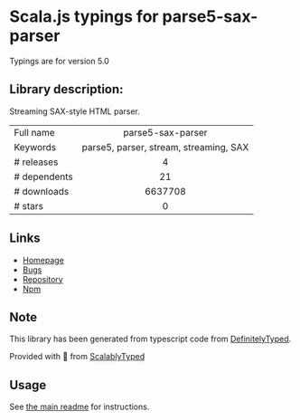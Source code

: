 
# Scala.js typings for parse5-sax-parser

Typings are for version 5.0

## Library description:
Streaming SAX-style HTML parser.

|                    |                 |
| ------------------ | :-------------: |
| Full name          | parse5-sax-parser |
| Keywords           | parse5, parser, stream, streaming, SAX |
| # releases         | 4 |
| # dependents       | 21 |
| # downloads        | 6637708 |
| # stars            | 0 |

## Links
- [Homepage](https://github.com/inikulin/parse5)
- [Bugs](https://github.com/inikulin/parse5/issues)
- [Repository](https://github.com/inikulin/parse5)
- [Npm](https://www.npmjs.com/package/parse5-sax-parser)
    


## Note
This library has been generated from typescript code from [DefinitelyTyped](https://definitelytyped.org).

Provided with :purple_heart: from [ScalablyTyped](https://github.com/oyvindberg/ScalablyTyped)

## Usage
See [the main readme](../../readme.md) for instructions.


